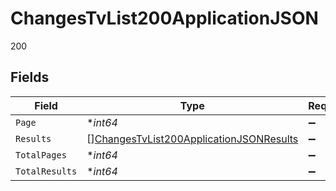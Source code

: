 # ChangesTvList200ApplicationJSON

200


## Fields

| Field                                                                                                         | Type                                                                                                          | Required                                                                                                      | Description                                                                                                   | Example                                                                                                       |
| ------------------------------------------------------------------------------------------------------------- | ------------------------------------------------------------------------------------------------------------- | ------------------------------------------------------------------------------------------------------------- | ------------------------------------------------------------------------------------------------------------- | ------------------------------------------------------------------------------------------------------------- |
| `Page`                                                                                                        | **int64*                                                                                                      | :heavy_minus_sign:                                                                                            | N/A                                                                                                           | 1                                                                                                             |
| `Results`                                                                                                     | [][ChangesTvList200ApplicationJSONResults](../../models/operations/changestvlist200applicationjsonresults.md) | :heavy_minus_sign:                                                                                            | N/A                                                                                                           |                                                                                                               |
| `TotalPages`                                                                                                  | **int64*                                                                                                      | :heavy_minus_sign:                                                                                            | N/A                                                                                                           | 18                                                                                                            |
| `TotalResults`                                                                                                | **int64*                                                                                                      | :heavy_minus_sign:                                                                                            | N/A                                                                                                           | 1763                                                                                                          |
